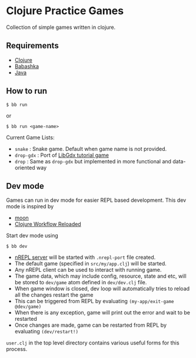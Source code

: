 # Clojure Practice Games

Collection of simple games written in clojure.

## Requirements

* [Clojure](https://clojure.org/guides/install_clojure)
* [Babashka](https://github.com/babashka/babashka#installation)
* [Java](https://openjdk.org/install/)

## How to run

```
$ bb run
```
or
```
$ bb run <game-name>
```

Current Game Lists:
* `snake` : Snake game. Default when game name is not provided.
* `drop-gdx` : Port of [LibGdx tutorial game](https://libgdx.com/wiki/start/a-simple-game)
* `drop` : Same as `drop-gdx` but implemented in more functional and data-oriented way

## Dev mode

Games can run in dev mode for easier REPL based development.
This dev mode is inspired by 
- [moon](https://github.com/damn/moon)
- [Clojure Workflow Reloaded](https://www.cognitect.com/blog/2013/06/04/clojure-workflow-reloaded)

Start dev mode using
```
$ bb dev
```

- [nREPL server](https://github.com/nrepl/nrepl) will be started with `.nrepl-port` file created.
- The default game (specified in `src/my/app.clj`) will be started.
- Any nREPL client can be used to interact with running game.
- The game data, which may include config, resource, state and etc, will be stored to `dev/game` atom
  defined in `dev/dev.clj` file.
- When game window is closed, dev loop will automatically tries to reload all the changes restart the game
- This can be triggered from REPL by evaluating `(my-app/exit-game @dev/game)`
- When there is any exception, game will print out the error and wait to be restarted
- Once changes are made, game can be restarted from REPL by evaluating `(dev/restart!)`

`user.clj` in the top level directory contains various useful forms for this process.

